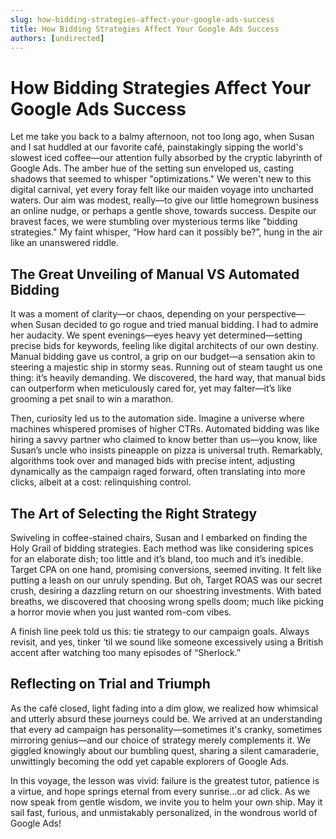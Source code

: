 ```yaml
---
slug: how-bidding-strategies-affect-your-google-ads-success
title: How Bidding Strategies Affect Your Google Ads Success
authors: [undirected]
---
```


# How Bidding Strategies Affect Your Google Ads Success

Let me take you back to a balmy afternoon, not too long ago, when Susan and I sat huddled at our favorite café, painstakingly sipping the world's slowest iced coffee—our attention fully absorbed by the cryptic labyrinth of Google Ads. The amber hue of the setting sun enveloped us, casting shadows that seemed to whisper "optimizations." We weren't new to this digital carnival, yet every foray felt like our maiden voyage into uncharted waters. Our aim was modest, really—to give our little homegrown business an online nudge, or perhaps a gentle shove, towards success. Despite our bravest faces, we were stumbling over mysterious terms like "bidding strategies." My faint whisper, “How hard can it possibly be?”, hung in the air like an unanswered riddle.

## The Great Unveiling of Manual VS Automated Bidding 

It was a moment of clarity—or chaos, depending on your perspective—when Susan decided to go rogue and tried manual bidding. I had to admire her audacity. We spent evenings—eyes heavy yet determined—setting precise bids for keywords, feeling like digital architects of our own destiny. Manual bidding gave us control, a grip on our budget—a sensation akin to steering a majestic ship in stormy seas. Running out of steam taught us one thing: it’s heavily demanding. We discovered, the hard way, that manual bids can outperform when meticulously cared for, yet may falter—it’s like grooming a pet snail to win a marathon. 

Then, curiosity led us to the automation side. Imagine a universe where machines whispered promises of higher CTRs. Automated bidding was like hiring a savvy partner who claimed to know better than us—you know, like Susan’s uncle who insists pineapple on pizza is universal truth. Remarkably, algorithms took over and managed bids with precise intent, adjusting dynamically as the campaign raged forward, often translating into more clicks, albeit at a cost: relinquishing control.

## The Art of Selecting the Right Strategy

Swiveling in coffee-stained chairs, Susan and I embarked on finding the Holy Grail of bidding strategies. Each method was like considering spices for an elaborate dish; too little and it’s bland, too much and it’s inedible. Target CPA on one hand, promising conversions, seemed inviting. It felt like putting a leash on our unruly spending. But oh, Target ROAS was our secret crush, desiring a dazzling return on our shoestring investments. With bated breaths, we discovered that choosing wrong spells doom; much like picking a horror movie when you just wanted rom-com vibes.

A finish line peek told us this: tie strategy to our campaign goals. Always revisit, and yes, tinker ‘til we sound like someone excessively using a British accent after watching too many episodes of “Sherlock.” 

## Reflecting on Trial and Triumph

As the café closed, light fading into a dim glow, we realized how whimsical and utterly absurd these journeys could be. We arrived at an understanding that every ad campaign has personality—sometimes it's cranky, sometimes mirroring genius—and our choice of strategy merely complements it. We giggled knowingly about our bumbling quest, sharing a silent camaraderie, unwittingly becoming the odd yet capable explorers of Google Ads.

In this voyage, the lesson was vivid: failure is the greatest tutor, patience is a virtue, and hope springs eternal from every sunrise...or ad click. As we now speak from gentle wisdom, we invite you to helm your own ship. May it sail fast, furious, and unmistakably personalized, in the wondrous world of Google Ads!